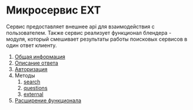 # Микросервис EXT

Сервис предоставляет внешнее api для взаимодействия с пользователем.
Также сервис реализует функционал блендера - модуля, который смешивает
результаты работы поисковых сервисов в один ответ клиенту.


1. [Общая информация](general.md)
2. [Описание ответа](response.md)
3. [Авторизация](auth.md)
4. Методы
	1. [search](methods/search.md)
	2. [questions](methods/questions.md)
	3. [external](methods/external.md)
5. [Расширение функционала](extend.md)
